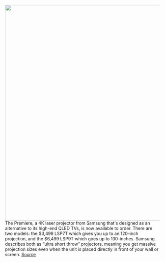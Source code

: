 <img src='https://cdn.vox-cdn.com/thumbor/L25sUIqUDYr_uPgcohDEC0aoXjQ=/0x0:1440x834/1200x800/filters:focal(921x240:1151x470)/cdn.vox-cdn.com/uploads/chorus_image/image/67557461/00_201229_2020_The_Premiere_LSP9T_KV_01_PC.0.jpg' width='700px' /><br/>
The Premiere, a 4K laser projector from Samsung that's designed as an alternative to its high-end QLED TVs, is now available to order. There are two models: the $3,499 LSP7T which gives you up to an 120-inch projection, and the $6,499 LSP9T which goes up to 130-inches. Samsung describes both as “ultra short throw” projectors, meaning you get massive projection sizes even when the unit is placed directly in front of your wall or screen.
<a href='https://www.theverge.com/2020/9/30/21495015/samsung-the-premiere-4k-projector-ultra-short-throw-laser-price-release-date'> Source <a/>
